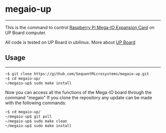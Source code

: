 # megaio-up
--------------------------------------------
This is the command to control  [Raspberry Pi Mega-IO Expansion Card](https://www.sequentmicrosystems.com/megaio.html) on UP Board computer.

All code is tested on UP Board in ubilinux.
More about [UP Board](www.up-community.org)

## Usage
--------------------------------------------
```bash
~$ git clone https://github.com/SequentMicrosystems/megaio-up.git
~$ cd megaio-up/
~/megaio-up$ sudo make install
```

Now you can access all the functions of the Mega-IO board through the command "megaio"
If you clone the repository any update can be made with the following commands:
 
 ```bash
 ~$ cd megaio-up/
 ~/megaio-up$ git pull
 ~/megaio-up$ sudo make clean
 ~/megaio-up$ sudo make install
 ```
